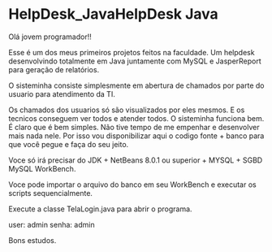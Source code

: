# HelpDesk_JavaHelpDesk Java

Olá jovem programador!!

Esse é um dos meus primeiros projetos feitos na faculdade. Um helpdesk desenvolvindo totalmente em Java juntamente com MySQL e JasperReport para geração de relatórios.

O sisteminha consiste simplesmente em abertura de chamados por parte do usuario para atendimento da TI.

Os chamados dos usuarios só são visualizados por eles mesmos. E os tecnicos conseguem ver todos e atender todos. O sisteminha funciona bem. É claro que é bem simples. Não tive tempo de me empenhar e desenvolver mais nada nele. Por isso vou disponibilizar aqui o codigo fonte + banco para que você pegue e faça do seu jeito.

Voce só irá precisar do JDK + NetBeans 8.0.1 ou superior + MYSQL + SGBD MySQL WorkBench.

Voce pode importar o arquivo do banco em seu WorkBench e executar os scripts sequencialmente.

Execute a classe TelaLogin.java para abrir o programa.

user: admin senha: admin

Bons estudos.
